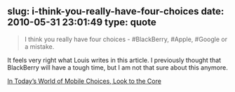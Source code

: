 slug: i-think-you-really-have-four-choices
date: 2010-05-31 23:01:49
type: quote
---

> I think you really have four choices - #BlackBerry, #Apple, #Google or a mistake.

It feels very right what Louis writes in this article. I previously thought that BlackBerry will have a tough time, but I am not that sure about this anymore.

 [In Today’s World of Mobile Choices, Look to the Core](http://blog.louisgray.com/2010/05/in-todays-world-of-mobile-choices-look.html)
